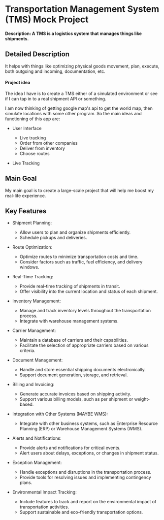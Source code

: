 # Transportation Management System (TMS) Mock Project

#### Description: A TMS is a logistics system that manages things like shipments.

## Detailed Description

It helps with things like optimizing physical goods movement, plan, execute, both outgoing and incoming, documentation, etc.

#### Project idea

The idea I have is to create a TMS either of a simulated environment or see if I can tap in to a real shipment API or something.

I am now thinking of getting google map's api to get the world map, then simulate locations with some other program. So the main ideas and functioning of this app are:

- User Interface
  - Live tracking
  - Order from other companies
  - Deliver from inventory
  - Choose routes

- Live Tracking

## Main Goal

My main goal is to create a large-scale project that will help me boost my real-life experience.

## Key Features

- Shipment Planning:

  - Allow users to plan and organize shipments efficiently.
  - Schedule pickups and deliveries.

- Route Optimization:

  - Optimize routes to minimize transportation costs and time.
  - Consider factors such as traffic, fuel efficiency, and delivery windows.

- Real-Time Tracking:

  - Provide real-time tracking of shipments in transit.
  - Offer visibility into the current location and status of each shipment.

- Inventory Management:

  - Manage and track inventory levels throughout the transportation process.
  - Integrate with warehouse management systems.

- Carrier Management:

  - Maintain a database of carriers and their capabilities.
  - Facilitate the selection of appropriate carriers based on various criteria.

- Document Management:

  - Handle and store essential shipping documents electronically.
  - Support document generation, storage, and retrieval.

- Billing and Invoicing:

  - Generate accurate invoices based on shipping activity.
  - Support various billing models, such as per shipment or weight-based.

- Integration with Other Systems (MAYBE WMS):

  - Integrate with other business systems, such as Enterprise Resource Planning (ERP) or Warehouse Management Systems (WMS).

- Alerts and Notifications:

  - Provide alerts and notifications for critical events.
  - Alert users about delays, exceptions, or changes in shipment status.

- Exception Management:

  - Handle exceptions and disruptions in the transportation process.
  - Provide tools for resolving issues and implementing contingency plans.

- Environmental Impact Tracking:

  - Include features to track and report on the environmental impact of transportation activities.
  - Support sustainable and eco-friendly transportation options.
